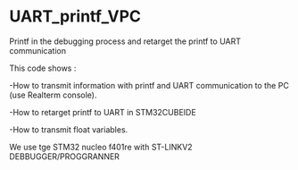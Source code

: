# UART_printf_VPC
Printf in the debugging process and retarget the printf to UART communication 


This code shows :

-How to transmit information with printf and UART communication to the PC (use Realterm console).

-How to retarget printf to UART in STM32CUBEIDE

-How to transmit float variables.

We use tge STM32 nucleo f401re with ST-LINKV2 DEBBUGGER/PROGGRANNER 

